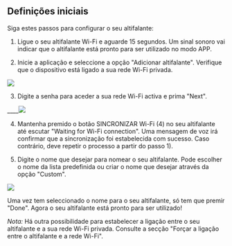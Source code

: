 ## Definições iniciais

Siga estes passos para configurar o seu altifalante:

1) Ligue o seu altifalante Wi-Fi e aguarde 15 segundos. Um sinal sonoro vai indicar que o altifalante está pronto para ser utilizado no modo APP.

2) Inicie a aplicação e seleccione a opção "Adicionar altifalante". Verifique que o dispositivo está ligado a sua rede Wi-Fi privada.

![](http://static.energysistem.com/images/manuals/42677/56e8357bd5bac.jpg)

3) Digite a senha para aceder a sua rede Wi-Fi activa e prima "Next".

____![](http://static.energysistem.com/images/manuals/42677/56e837d92cb37.jpg)

4) Mantenha premido o botão SINCRONIZAR Wi-Fi (4) no seu altifalante até escutar "Waiting for Wi-Fi connection". Uma mensagem de voz irá confirmar que a sincronização foi estabelecida com sucesso. Caso contrário, deve repetir o processo a partir do passo 1). 

5) Digite o nome que desejar para nomear o seu altifalante. Pode escolher o nome da lista predefinida ou criar o nome que desejar através da opção "Custom". 

![](http://static.energysistem.com/images/manuals/42677/56e83881d0b19.jpg)

Uma vez tem seleccionado o nome para o seu altifalante, só tem que premir "Done". Agora o seu altifalante está pronto para ser utilizado!

*Nota:* Há outra possibilidade para estabelecer a ligação entre o seu altifalante e a sua rede Wi-Fi privada. Consulte a secção "Forçar a ligação entre o altifalante e a rede Wi-Fi".


